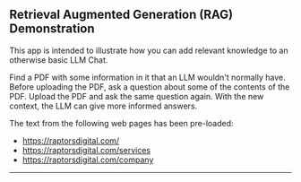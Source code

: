 ## Retrieval Augmented Generation (RAG) Demonstration
This app is intended to illustrate how you can add relevant knowledge to an otherwise basic LLM Chat.  

Find a PDF with some information in it that an LLM wouldn't normally have. 
Before uploading the PDF, ask a question about some of the contents of the PDF.
Upload the PDF and ask the same question again.  With the new context, the LLM can give more informed answers.

The text from the following web pages has been pre-loaded:
- https://raptorsdigital.com/
- https://raptorsdigital.com/services
- https://raptorsdigital.com/company

---
